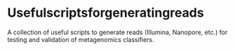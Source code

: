 # Usefulscriptsforgeneratingreads

A collection of useful scripts to generate reads (Illumina, Nanopore, etc.) for testing and validation of metagenomics classifiers.